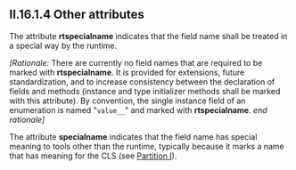 ## II.16.1.4 Other attributes

The attribute **rtspecialname** indicates that the field name shall be treated in a special way by the runtime.

_[Rationale:_ There are currently no field names that are required to be marked with **rtspecialname**. It is provided for extensions, future standardization, and to increase consistency between the declaration of fields and methods (instance and type initializer methods shall be marked with this attribute). By convention, the single instance field of an enumeration is named "`value__`" and marked with **rtspecialname**. _end rationale]_

The attribute **specialname** indicates that the field name has special meaning to tools other than the runtime, typically because it marks a name that has meaning for the CLS (see [Partition I](i.10-name-and-type-rules-for-the-common-language-specification.md)).
